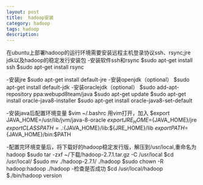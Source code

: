 ```yaml
---
layout: post
title:  hadoop安装
category: hadoop
tags: hadoop
description: 
---
```


在ubuntu上部署hadoop的运行环境需要安装远程主机登录协议ssh、rsync;jre jdk以及hadoop的稳定发行安装包
-安装软件ssh和rsync
	$sudo apt-get install ssh 
	$sudo apt-get install rsync

-安装jre
	$sudo apt-get install default-jre
-安装openjdk（optional）
	$sudo apt-get install default-jdk
-安装oraclejdk（optional）
	$sudo add-apt-repository ppa:webupd8team/java
	$sudo apt-get update
	$sudo apt-get install oracle-java8-installer
	$sudo apt-get install oracle-java8-set-default

-安装java后配置环境变量
	$vim ~/.bashrc
用vim打开，加入
	$export JAVA_HOME=/usr/lib/jvm/java-8-oracle
	$export JRE_HOME=${JAVA_HOME}/jre
	$export CLASSPATH=.:${JAVA_HOME}/lib:${JRE_HOME}/lib
	$export PATH=${JAVA_HOME}/bin:$PATH

-配置完环境变量后，将下载好的hadoop稳定发行版，解压到/usr/local,重命名为hadoop
	$sudo tar -zxf ~/下载/hadoop-2.7.1.tar.gz -C /usr/local
	$cd /usr/local/
	$sudo mv ./hadoop-2.7.1/ ./hadoop 
	$sudo chown -R hadoop:hadoop ./hadoop
-检查是否成功
	$cd /usr/local/hadoop
	$./bin/hadoop version

